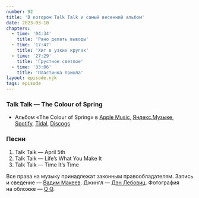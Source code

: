 ```yaml
---
number: 92
title: 'В котором Talk Talk и самый весенний альбом'
date: 2023-03-10
chapters:
  - time: '04:34'
    title: 'Рано делать выводы'
  - time: '17:47'
    title: 'Хит в узких кругах'
  - time: '27:29'
    title: 'Грустное светлое'
  - time: '33:06'
    title: 'Пластинка пришла'
layout: episode.njk
tags: episode
---
```


### Talk Talk — The Colour of Spring

- Альбом «The Colour of Spring» в
  [Apple Music](https://music.apple.com/album/696811651),
  [Яндекс.Музыке](https://music.yandex.com/album/213292),
  [Spotify](https://open.spotify.com/album/70V1kL7w7Q9pDU4I6zDjYE),
  [Tidal](https://tidal.com/browse/album/1486039),
  [Discogs](https://www.discogs.com/master/26239)

### Песни

1. Talk Talk — April 5th
2. Talk Talk — Life’s What You Make It
3. Talk Talk — Time It’s Time

Все права на музыку принадлежат законным правообладателям.
Запись и сведение — [Вадим Макеев](https://twitter.com/pepelsbey).
Джингл — [Дэн Лебовиц](https://www.youtube.com/channel/UC38A5qHrlc_Zgua7vL4b96w).
Фотография на обложке — [Q Q](https://unsplash.com/photos/mr80rHY897U).

